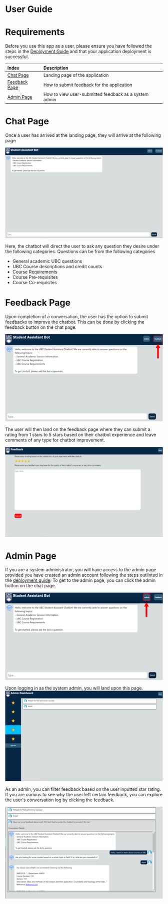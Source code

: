 # User Guide

# Requirements
Before you use this app as a user, please ensure you have followed the steps in the [Deployment Guide](./DeploymentGuide.md) and that your application deployment is successful.

| Index                                               | Description                                             |
| :-------------------------------------------------- | :------------------------------------------------------ |
| [Chat Page](#Chat-Page)                             | Landing page of the application                         |
| [Feedback Page](#Feedback-Page)                     | How to submit feedback for the application              |
| [Admin Page](#Admin-Page)                           | How to view user-submitted feedback as a system admin   |

# Chat Page
Once a user has arrived at the landing page, they will arrive at the following page

![Home Page](./images/homePage.png)

Here, the chatbot will direct the user to ask any question they desire under the following categories.
Questions can be from the following categories
- General academic UBC questions
- UBC Course descriptions and credit counts
- Course Requirements
- Course Pre-requisites
- Course Co-requisites

# Feedback Page
Upon completion of a conversation, the user has the option to submit feedbacko to improve the chatbot. This can be done by clicking the feedback button on the chat page.

![Home Page Feedback Button](./images/FeedbackHighlight.png)

The user will then land on the feedback page where they can submit a rating from 1 stars to 5 stars based on their chatbot experience and leave comments of any type for chatbot improvement.

![Feedback Page](./images/feedbackPage.png)


# Admin Page
If you are a system administrator, you will have access to the admin page provided you have created an admin account following the steps outlinted in the [deployment guide](./DeploymentGuide.md). To get to the admin page, you can click the admin button on the chat page.

![Home Page Admin Button](./images/AdminHighlight.png)

Upon logging in as the system admin, you will land upon this page.
![Admin Page](./images/adminPage.png)

As an admin, you can filter feedback based on the user inputted star rating. If you are curious to see why the user left certain feedback, you can explore the user's conversation log by clicking the feedback.

![Conversation Log](./images/feedbackWithConversationLog.png)